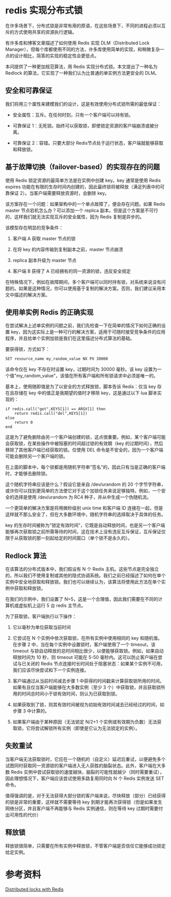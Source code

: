 # redis 实现分布式锁

在许多场景下，分布式锁是非常有用的原语，在这些场景下，不同的进程必须以互斥的方式使用共享的资源执行逻辑。

有许多库和博客文章描述了如何使用 Redis 实现 DLM（Distributed Lock Manager），但每个库都使用不同的方法，许多库使用简单的实现，和稍微复杂一点的设计相比，简答的实现的稳定性会更低点。

本问提供了一种更加规范算法，用 Redis 实现分布式锁。本文提出了一种名为 Redlock 的算法，它实现了一种我们认为比普通的单实例方法更安全的 DLM。

## 安全和可靠保证

我们将用三个属性来建模我们的设计，这是有效使用分布式锁所需的最低保证：

- 安全属性：互斥。在任何时刻，只有一个客户端可以持有锁。

- 可靠保证 1：无死锁。始终可以获取锁，即使锁定资源的客户端崩溃或被分离。

- 可靠保证 2：容错。只要大部分 Redis节点处于运行状态，客户端就能够获取和释放锁。

## 基于故障切换（failover-based）的实现存在的问题

使用 Redis 锁定资源的最简单方法是在实例中创建 key。key 通常是使用 Redis expires 功能在有限的生存时间内创建的，因此最终锁将被释放（满足列表中的可靠保证 2）。当客户端需要释放资源时，会删除 key。

该方案存在一个问题：如果架构中的一个单点故障了，便会存在问题。如果 Redis master 节点宕机怎么办？可以添加一个 replica 副本。但是这个方案是不可行的，这样我们就无法实现互斥的安全属性，因为 Redis 复制是异步的。

该模型存在明显的竞争条件：

1. 客户端 A 获取 master 节点的锁

2. 在将 key 的内容传输到复制副本之前，master 节点崩溃

3. replica 副本升级为 master 节点

4. 客户端 B 获得了 A 已经拥有的同一资源的锁，违反安全规定

在特殊情况下，例如在故障期间，多个客户端可以同时持有锁，对系统来说没有问题的。如果是这种情况，你可以使用基于复制的解决方案。否则，我们建议采用本文中描述的解决方案。

## 使用单实例 Redis 的正确实现

在尝试解决上述单实例的问题之前，我们先检查一下在简单的情况下如何正确的设置 key，因为这实际上是一种可行的解决方案，适用于可随时接受竞争条件的应用程序，并且给单个实例加锁是我们在这里描述分布式算法的基础。

要获得锁，方式如下：

```bash
SET resource_name my_random_value NX PX 30000
```

该命令仅在 key 不存在时设置 key，过期时间为 30000 毫秒。该 key 设置为一个值"my_random_value"，该值在所有客户端和所有锁请求中必须是唯一的。

基本上，使用随即值是为了以安全的方式释放锁，脚本告诉 Redis：仅当 key 存在且存储在 key 中的值正是我期望的值时才移除 key，这是通过以下 lua 脚本实现的：

```text
if redis.call("get",KEYS[1]) == ARGV[1] then
    return redis.call("del",KEYS[1])
else
    return 0
end
```

这是为了避免删除由另一个客户端创建的锁，这点很重要。例如，某个客户端可能会获取锁，在某些操作中被阻塞的时间超过锁的有效期（key 的过期时间），然后移除了其他客户端已经获取的锁。仅使用 DEL 命令是不安全的，因为一个客户端可能会删除另一个客户端的锁。

在上面的脚本中，每个锁都是用随机字符串"签名"的，因此只有当是正确的客户端时，才能够去删除锁。

这个随机字符串应该是什么？假设它是来自 /dev/urandom 的 20 个字节字符串，或许你可以找到更简单的方法使它对于这个加锁任务来说足够独特。例如，一个安全的选择是使用 /dev/urandom 为 RC4 种子，并从中生成一个伪随机流。

一个更简单的解决方案是将用微秒级别 unix time 和客户端 ID 连接在一起，但是这样就不那么安全了，但在大多数环境中，随机字符串的选择取决于具体的任务。

key 的生存时间被称为"锁定有效时间"，它既是自动释放时间，也是另一个客户端能够再次获取锁之前所需等待的时间，这在技术上没有违反互斥保证，互斥保证仅限于从获取锁的那一刻起给定的时间窗口（单个锁不是永久的）。

## Redlock 算法

在该算法的分布式版本中，我们假设有 N 个 Redis 主机。这些节点是完全独立的，所以我们不使用复制或其他的隐式协调系统。我们之前已经描述了如何在单个实例中安全地获取和释放锁。我们也可以继续认为，该算法将使用此方法在单个实例中获取和释放锁。

在我们的示例中，我们设置了 N=5，这是一个合理值，因此我们需要在不同的计算机或虚拟机上运行 5 台 redis 主节点。

为了获取锁，客户端执行以下操作：

1. 它以毫秒为单位获取当前时间

2. 它尝试在 N 个实例中依次获取锁，在所有实例中使用相同的 key 和随机值。在步骤 2 中，当在每个实例中设置锁时，客户端使用了一个 timeout，该 timeout 与锁自动释放的总时间相比很少，以便能够获取锁。例如，如果自动释放时间为 10 秒，则 timeout 可能在 5-50 毫秒内。这可以防止客户端在尝试与已关闭的 Redis 节点连接时长时间处于阻塞状态：如果某个实例不可用，我们应该尽快尝试和下一个实例连接。

3. 客户端通过从当前时间减去步骤 1 中获得的时间戳来计算获取锁所用的时间。如果有且仅当客户端能够在大多数实例（至少 3 个）中获取锁，并且获取锁所用的时间总时间小于锁有效时间，则认为已获取到锁。

4. 如果获取到了锁，则其有效时间被视为初始有效时间减去已经经过的时间，如步骤 3 中计算的。

5. 如果客户端由于某种原因（无法锁定 N/2+1 个实例或有效期为负数）无法获取锁，它将尝试解锁所有实例（即使是它认为无法锁定的实例）。

## 失败重试

当客户端无法获取锁时，它应在一个随机的（自定义）延迟后重试，以便避免多个试图同时获取同一资源锁的客户端进入无人获胜的脑裂状态。此外，客户端在大多数 Redis 实例中尝试获取锁的速度越快，脑裂的可能性就越少（同时需要重试），因此理想情况下，客户端应该尝试使用多路复用同时向 N 个 Redis 实例发送 SET 命令。

值得强调的是，对于无法获得大部分锁的客户端来说，尽快释放（部分）已经获得的锁是非常的重要，这样就不需要等待 key 到期才能再次获得锁（但是如果发生网络分区，并且客户端不再能够与 Redis 实例通信，则在等待 key 过期时需要付出可用性的代价）

## 释放锁

释放锁很简单，只需要在所有实例中释放锁，不管客户端是否信任它能够成功锁定给定实例。

# 参考资料

[Distributed locks with Redis](https://redis.io/topics/distlock#correct-implementation-with-a-single-instance)
